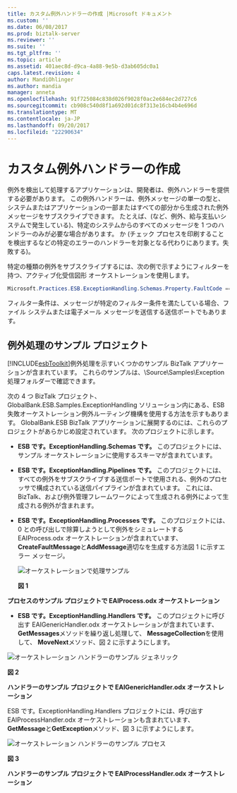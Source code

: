 ```yaml
---
title: カスタム例外ハンドラーの作成 |Microsoft ドキュメント
ms.custom: ''
ms.date: 06/08/2017
ms.prod: biztalk-server
ms.reviewer: ''
ms.suite: ''
ms.tgt_pltfrm: ''
ms.topic: article
ms.assetid: 401aec8d-d9ca-4a88-9e5b-d3ab605dc0a1
caps.latest.revision: 4
author: MandiOhlinger
ms.author: mandia
manager: anneta
ms.openlocfilehash: 91f725084c838d026f9028f0ac2e684ec2d727c6
ms.sourcegitcommit: cb908c540d8f1a692d01dc8f313e16cb4b4e696d
ms.translationtype: MT
ms.contentlocale: ja-JP
ms.lasthandoff: 09/20/2017
ms.locfileid: "22290634"
---
```

# <a name="creating-custom-exception-handlers"></a>カスタム例外ハンドラーの作成
例外を検出して処理するアプリケーションは、開発者は、例外ハンドラーを提供する必要があります。 この例外ハンドラーは、例外メッセージの単一の型と、システムまたはアプリケーションの一部またはすべての部分から生成された例外メッセージをサブスクライブできます。 たとえば、(など、例外、給与支払いシステムで発生している)、特定のシステムからのすべてのメッセージを 1 つのハンドラーのみが必要な場合があります。 か (チェック プロセスを印刷することを検出するなどの特定のエラーのハンドラーを対象となる代わりにあります。失敗する)。  
  
 特定の種類の例外をサブスクライブするには、次の例で示すようにフィルターを持つ、アクティブ化受信図形 オーケストレーションを使用します。  
  
```csharp  
Microsoft.Practices.ESB.ExceptionHandling.Schemas.Property.FaultCode == "1000";  
```  
  
 フィルター条件は、メッセージが特定のフィルター条件を満たしている場合、ファイル システムまたは電子メール メッセージを送信する送信ポートでもあります。  
  
## <a name="sample-exception-handling-projects"></a>例外処理のサンプル プロジェクト  
 [!INCLUDE[esbToolkit](../includes/esbtoolkit-md.md)]例外処理を示すいくつかのサンプル BizTalk アプリケーションが含まれています。 これらのサンプルは、\Source\Samples\Exception 処理フォルダーで確認できます。  
  
 次の 4 つ BizTalk プロジェクト、GlobalBank.ESB.Samples.ExceptionHandling ソリューション内にある、ESB 失敗オーケストレーション例外ルーティング機構を使用する方法を示すもあります。 GlobalBank.ESB BizTalk アプリケーションに展開するのには、これらのプロジェクトがあらかじめ設定されています。 次のプロジェクトに示します。  
  
-   **ESB です。ExceptionHandling.Schemas です。** このプロジェクトには、サンプル オーケストレーションに使用するスキーマが含まれています。  
  
-   **ESB です。ExceptionHandling.Pipelines です。** このプロジェクトには、すべての例外をサブスクライブする送信ポートで使用される、例外のプロセッサで構成されている送信パイプラインが含まれています。 これには、BizTalk、および例外管理フレームワークによって生成される例外によって生成される例外が含まれます。  
  
-   **ESB です。ExceptionHandling.Processes です。** このプロジェクトには、0 との呼び出しで除算しようとして例外をシミュレートする EAIProcess.odx オーケストレーションが含まれています、 **CreateFaultMessage**と**AddMessage**適切なを生成する方法図 1 に示すエラー メッセージ。  
  
     ![オーケストレーションで処理サンプル](../esb-toolkit/media/ch4-orchestrationprocessessample.gif "Ch4 OrchestrationProcessesSample")  
  
     **図 1**  
  
 **プロセスのサンプル プロジェクトで EAIProcess.odx オーケストレーション**  
  
-   **ESB です。ExceptionHandling.Handlers です。** このプロジェクトに呼び出す EAIGenericHandler.odx オーケストレーションが含まれています、 **GetMessages**メソッドを繰り返し処理して、 **MessageCollection**を使用して、 **MoveNext**メソッド、図 2 に示すようにします。  
  
 ![オーケストレーション ハンドラーのサンプル ジェネリック](../esb-toolkit/media/ch4-orchestrationhandlerssamplegeneric.gif "Ch4 OrchestrationHandlersSampleGeneric")  
  
 **図 2**  
  
 **ハンドラーのサンプル プロジェクトで EAIGenericHandler.odx オーケストレーション**  
  
 ESB です。ExceptionHandling.Handlers プロジェクトには、呼び出す EAIProcessHandler.odx オーケストレーションも含まれています、 **GetMessage**と**GetException**メソッド、図 3 に示すようにします。  
  
 ![オーケストレーション ハンドラーのサンプル プロセス](../esb-toolkit/media/ch4-orchestrationhandlerssampleprocess.gif "Ch4 OrchestrationHandlersSampleProcess")  
  
 **図 3**  
  
 **ハンドラーのサンプル プロジェクトで EAIProcessHandler.odx オーケストレーション**